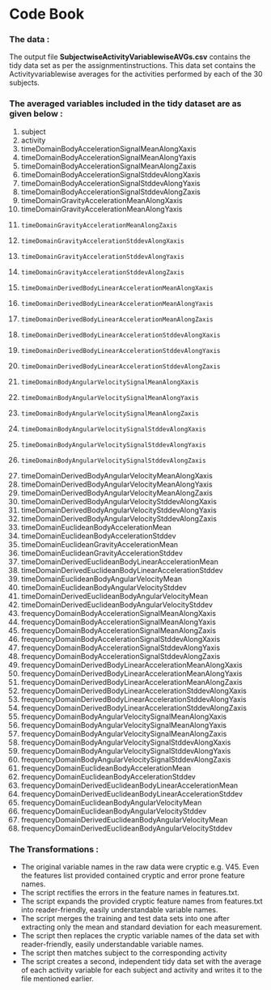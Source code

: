  Code Book
================================================
###  The data :
 The output file **SubjectwiseActivityVariablewiseAVGs.csv** contains the tidy data set as per the assignmentinstructions. 
 This data set contains the Activityvariablewise averages for the activities performed by each of the 30 subjects.
### The averaged variables included in the tidy dataset are as given below :
1. 	subject
2. 	activity
2. 	timeDomainBodyAccelerationSignalMeanAlongXaxis  
3. 	timeDomainBodyAccelerationSignalMeanAlongYaxis  
4. 	timeDomainBodyAccelerationSignalMeanAlongZaxis  
5. 	timeDomainBodyAccelerationSignalStddevAlongXaxis  
6. 	timeDomainBodyAccelerationSignalStddevAlongYaxis  
7. 	timeDomainBodyAccelerationSignalStddevAlongZaxis  
8. 	timeDomainGravityAccelerationMeanAlongXaxis  
9. 	timeDomainGravityAccelerationMeanAlongYaxis  
10. 	timeDomainGravityAccelerationMeanAlongZaxis  
11. 	timeDomainGravityAccelerationStddevAlongXaxis  
12. 	timeDomainGravityAccelerationStddevAlongYaxis  
13. 	timeDomainGravityAccelerationStddevAlongZaxis  
14. 	timeDomainDerivedBodyLinearAccelerationMeanAlongXaxis  
15. 	timeDomainDerivedBodyLinearAccelerationMeanAlongYaxis  
16. 	timeDomainDerivedBodyLinearAccelerationMeanAlongZaxis  
17. 	timeDomainDerivedBodyLinearAccelerationStddevAlongXaxis  
18. 	timeDomainDerivedBodyLinearAccelerationStddevAlongYaxis  
19. 	timeDomainDerivedBodyLinearAccelerationStddevAlongZaxis  
20. 	timeDomainBodyAngularVelocitySignalMeanAlongXaxis  
21. 	timeDomainBodyAngularVelocitySignalMeanAlongYaxis  
22. 	timeDomainBodyAngularVelocitySignalMeanAlongZaxis  
23. 	timeDomainBodyAngularVelocitySignalStddevAlongXaxis  
24. 	timeDomainBodyAngularVelocitySignalStddevAlongYaxis  
25. 	timeDomainBodyAngularVelocitySignalStddevAlongZaxis  
26.	timeDomainDerivedBodyAngularVelocityMeanAlongXaxis  
27.	timeDomainDerivedBodyAngularVelocityMeanAlongYaxis  
28.	timeDomainDerivedBodyAngularVelocityMeanAlongZaxis  
29.	timeDomainDerivedBodyAngularVelocityStddevAlongXaxis  
30.	timeDomainDerivedBodyAngularVelocityStddevAlongYaxis  
31.	timeDomainDerivedBodyAngularVelocityStddevAlongZaxis  
32.	timeDomainEuclideanBodyAccelerationMean  
33.	timeDomainEuclideanBodyAccelerationStddev  
34.	timeDomainEuclideanGravityAccelerationMean  
35.	timeDomainEuclideanGravityAccelerationStddev  
36.	timeDomainDerivedEuclideanBodyLinearAccelerationMean  
37.	timeDomainDerivedEuclideanBodyLinearAccelerationStddev  
38.	timeDomainEuclideanBodyAngularVelocityMean  
39.	timeDomainEuclideanBodyAngularVelocityStddev  
40.	timeDomainDerivedEuclideanBodyAngularVelocityMean  
41.	timeDomainDerivedEuclideanBodyAngularVelocityStddev  
42.	frequencyDomainBodyAccelerationSignalMeanAlongXaxis  
43.	frequencyDomainBodyAccelerationSignalMeanAlongYaxis  
44.	frequencyDomainBodyAccelerationSignalMeanAlongZaxis  
45.	frequencyDomainBodyAccelerationSignalStddevAlongXaxis  
46.	frequencyDomainBodyAccelerationSignalStddevAlongYaxis  
47.	frequencyDomainBodyAccelerationSignalStddevAlongZaxis  
48.	frequencyDomainDerivedBodyLinearAccelerationMeanAlongXaxis  
49.	frequencyDomainDerivedBodyLinearAccelerationMeanAlongYaxis  
50.	frequencyDomainDerivedBodyLinearAccelerationMeanAlongZaxis  
51.	frequencyDomainDerivedBodyLinearAccelerationStddevAlongXaxis  
52.	frequencyDomainDerivedBodyLinearAccelerationStddevAlongYaxis  
53.	frequencyDomainDerivedBodyLinearAccelerationStddevAlongZaxis  
54.	frequencyDomainBodyAngularVelocitySignalMeanAlongXaxis  
55.	frequencyDomainBodyAngularVelocitySignalMeanAlongYaxis  
56.	frequencyDomainBodyAngularVelocitySignalMeanAlongZaxis  
57.	frequencyDomainBodyAngularVelocitySignalStddevAlongXaxis  
58.	frequencyDomainBodyAngularVelocitySignalStddevAlongYaxis  
59.	frequencyDomainBodyAngularVelocitySignalStddevAlongZaxis  
60.	frequencyDomainEuclideanBodyAccelerationMean  
61.	frequencyDomainEuclideanBodyAccelerationStddev  
62.	frequencyDomainDerivedEuclideanBodyLinearAccelerationMean  
63.	frequencyDomainDerivedEuclideanBodyLinearAccelerationStddev  
64.	frequencyDomainEuclideanBodyAngularVelocityMean  
65.	frequencyDomainEuclideanBodyAngularVelocityStddev  
66.	frequencyDomainDerivedEuclideanBodyAngularVelocityMean  
68.	frequencyDomainDerivedEuclideanBodyAngularVelocityStddev  
 

### The Transformations :
* The original variable names in the raw data were cryptic e.g. V45. Even the features list provided contained cryptic and error prone feature names.   
* The script rectifies the errors in the feature names in features.txt.  
* The script expands the provided cryptic feature names from features.txt into reader-friendly, easily understandable variable names.  
* The script merges the training and test data sets into one after extracting only the mean and standard deviation for each measurement.  
* The script then replaces the cryptic variable names of the data set with reader-friendly, easily understandable variable names. 
* The script then matches subject to the corresponding activity
* The script creates a second, independent tidy data set with the average of each activity variable for each subject and activity and writes it to the file mentioned earlier.  

